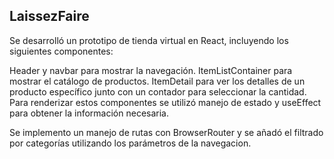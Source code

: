 ## LaissezFaire 

Se desarrolló un prototipo de tienda virtual en React, incluyendo los siguientes componentes: 

Header y navbar para mostrar la navegación. ItemListContainer para mostrar el catálogo de productos. ItemDetail para ver los detalles de un producto específico junto con un contador para seleccionar la cantidad. Para renderizar estos componentes se utilizó manejo de estado y useEffect para obtener la información necesaria. 

Se implemento un manejo de rutas con BrowserRouter y se añadó el filtrado por categorías utilizando los parámetros de la navegacion. 

